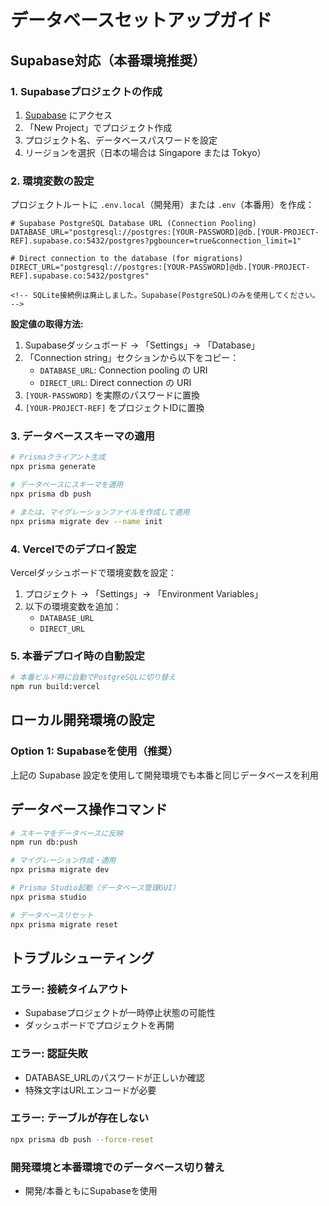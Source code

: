 # データベースセットアップガイド

## Supabase対応（本番環境推奨）

### 1. Supabaseプロジェクトの作成

1. [Supabase](https://supabase.com) にアクセス
2. 「New Project」でプロジェクト作成
3. プロジェクト名、データベースパスワードを設定
4. リージョンを選択（日本の場合は Singapore または Tokyo）

### 2. 環境変数の設定

プロジェクトルートに `.env.local`（開発用）または `.env`（本番用）を作成：

```env
# Supabase PostgreSQL Database URL (Connection Pooling)
DATABASE_URL="postgresql://postgres:[YOUR-PASSWORD]@db.[YOUR-PROJECT-REF].supabase.co:5432/postgres?pgbouncer=true&connection_limit=1"

# Direct connection to the database (for migrations)
DIRECT_URL="postgresql://postgres:[YOUR-PASSWORD]@db.[YOUR-PROJECT-REF].supabase.co:5432/postgres"

<!-- SQLite接続例は廃止しました。Supabase(PostgreSQL)のみを使用してください。 -->
```

**設定値の取得方法:**
1. Supabaseダッシュボード → 「Settings」→ 「Database」
2. 「Connection string」セクションから以下をコピー：
   - `DATABASE_URL`: Connection pooling の URI
   - `DIRECT_URL`: Direct connection の URI
3. `[YOUR-PASSWORD]` を実際のパスワードに置換
4. `[YOUR-PROJECT-REF]` をプロジェクトIDに置換

### 3. データベーススキーマの適用

```bash
# Prismaクライアント生成
npx prisma generate

# データベースにスキーマを適用
npx prisma db push

# または、マイグレーションファイルを作成して適用
npx prisma migrate dev --name init
```

### 4. Vercelでのデプロイ設定

Vercelダッシュボードで環境変数を設定：

1. プロジェクト → 「Settings」→ 「Environment Variables」
2. 以下の環境変数を追加：
   - `DATABASE_URL`
   - `DIRECT_URL`

### 5. 本番デプロイ時の自動設定

```bash
# 本番ビルド時に自動でPostgreSQLに切り替え
npm run build:vercel
```

## ローカル開発環境の設定

### Option 1: Supabaseを使用（推奨）

上記の Supabase 設定を使用して開発環境でも本番と同じデータベースを利用

<!-- SQLiteローカル使用オプションは廃止 -->

## データベース操作コマンド

```bash
# スキーマをデータベースに反映
npm run db:push

# マイグレーション作成・適用
npx prisma migrate dev

# Prisma Studio起動（データベース管理GUI）
npx prisma studio

# データベースリセット
npx prisma migrate reset
```

## トラブルシューティング

### エラー: 接続タイムアウト
- Supabaseプロジェクトが一時停止状態の可能性
- ダッシュボードでプロジェクトを再開

### エラー: 認証失敗
- DATABASE_URLのパスワードが正しいか確認
- 特殊文字はURLエンコードが必要

### エラー: テーブルが存在しない
```bash
npx prisma db push --force-reset
```

### 開発環境と本番環境でのデータベース切り替え
- 開発/本番ともにSupabaseを使用